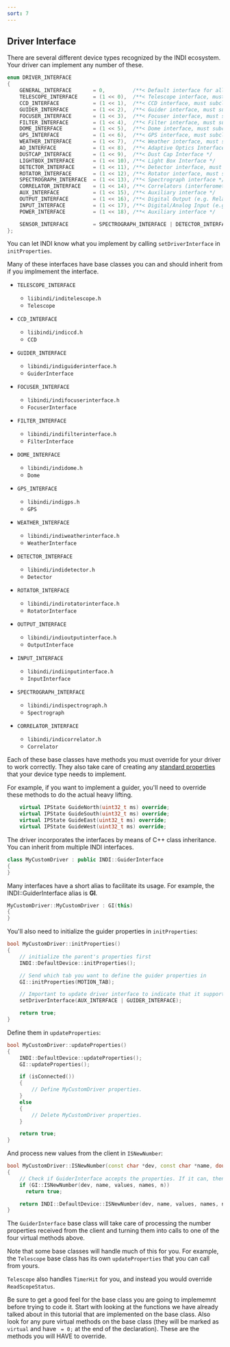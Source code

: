 ```yaml
---
sort: 7
---
```


## Driver Interface

There are several different device types recognized by the INDI ecosystem. Your driver can implement
any number of these.

```cpp
enum DRIVER_INTERFACE
{
    GENERAL_INTERFACE       = 0,         /**< Default interface for all INDI devices */
    TELESCOPE_INTERFACE     = (1 << 0),  /**< Telescope interface, must subclass INDI::Telescope */
    CCD_INTERFACE           = (1 << 1),  /**< CCD interface, must subclass INDI::CCD */
    GUIDER_INTERFACE        = (1 << 2),  /**< Guider interface, must subclass INDI::GuiderInterface */
    FOCUSER_INTERFACE       = (1 << 3),  /**< Focuser interface, must subclass INDI::FocuserInterface */
    FILTER_INTERFACE        = (1 << 4),  /**< Filter interface, must subclass INDI::FilterInterface */
    DOME_INTERFACE          = (1 << 5),  /**< Dome interface, must subclass INDI::Dome */
    GPS_INTERFACE           = (1 << 6),  /**< GPS interface, must subclass INDI::GPS */
    WEATHER_INTERFACE       = (1 << 7),  /**< Weather interface, must subclass INDI::Weather */
    AO_INTERFACE            = (1 << 8),  /**< Adaptive Optics Interface */
    DUSTCAP_INTERFACE       = (1 << 9),  /**< Dust Cap Interface */
    LIGHTBOX_INTERFACE      = (1 << 10), /**< Light Box Interface */
    DETECTOR_INTERFACE      = (1 << 11), /**< Detector interface, must subclass INDI::Detector */
    ROTATOR_INTERFACE       = (1 << 12), /**< Rotator interface, must subclass INDI::RotatorInterface */
    SPECTROGRAPH_INTERFACE  = (1 << 13), /**< Spectrograph interface */
    CORRELATOR_INTERFACE    = (1 << 14), /**< Correlators (interferometers) interface */
    AUX_INTERFACE           = (1 << 15), /**< Auxiliary interface */
    OUTPUT_INTERFACE        = (1 << 16), /**< Digital Output (e.g. Relay) interface */
    INPUT_INTERFACE         = (1 << 17), /**< Digital/Analog Input (e.g. GPIO) interface */
    POWER_INTERFACE         = (1 << 18), /**< Auxiliary interface */

    SENSOR_INTERFACE        = SPECTROGRAPH_INTERFACE | DETECTOR_INTERFACE | CORRELATOR_INTERFACE
};
```

You can let INDI know what you implement by calling `setDriverInterface` in `initProperties`.

Many of these interfaces have base classes you can and should inherit from if you implmement the interface.

- `TELESCOPE_INTERFACE`

  - `liibindi/inditelescope.h`
  - `Telescope`

- `CCD_INTERFACE`

  - `liibindi/indiccd.h`
  - `CCD`

- `GUIDER_INTERFACE`

  - `libindi/indiguiderinterface.h`
  - `GuiderInterface`

- `FOCUSER_INTERFACE`

  - `libindi/indifocuserinterface.h`
  - `FocuserInterface`

- `FILTER_INTERFACE`

  - `libindi/indifilterinterface.h`
  - `FilterInterface`

- `DOME_INTERFACE`

  - `libindi/indidome.h`
  - `Dome`

- `GPS_INTERFACE`

  - `libindi/indigps.h`
  - `GPS`

- `WEATHER_INTERFACE`

  - `libindi/indiweatherinterface.h`
  - `WeatherInterface`

- `DETECTOR_INTERFACE`

  - `libindi/indidetector.h`
  - `Detector`

- `ROTATOR_INTERFACE`

  - `libindi/indirotatorinterface.h`
  - `RotatorInterface`

- `OUTPUT_INTERFACE`

  - `libindi/indioutputinterface.h`
  - `OutputInterface`

- `INPUT_INTERFACE`

  - `libindi/indiinputinterface.h`
  - `InputInterface`

- `SPECTROGRAPH_INTERFACE`

  - `libindi/indispectrograph.h`
  - `Spectrograph`

- `CORRELATOR_INTERFACE`
  - `libindi/indicorrelator.h`
  - `Correlator`

Each of these base classes have methods you must override for your driver to work correctly.
They also take care of creating any
[standard properties](README.md#standard-properties)
that your device type needs to implement.

For example, if you want to implement a guider, you'll need to override these methods
to do the actual heavy lifting.

```cpp
    virtual IPState GuideNorth(uint32_t ms) override;
    virtual IPState GuideSouth(uint32_t ms) override;
    virtual IPState GuideEast(uint32_t ms) override;
    virtual IPState GuideWest(uint32_t ms) override;
```

The driver incorporates the interfaces by means of C++ class inheritance. You can inherit from multiple INDI interfaces.

```cpp
class MyCustomDriver : public INDI::GuiderInterface
{
}
```

Many interfaces have a short alias to facilitate its usage. For example, the INDI::GuiderInterface alias is **GI**.

```cpp
MyCustomDriver::MyCustomDriver : GI(this)
{
}
```

You'll also need to initialize the guider properties in `initProperties`:

```cpp
bool MyCustomDriver::initProperties()
{
    // initialize the parent's properties first
    INDI::DefaultDevice::initProperties();

    // Send which tab you want to define the guider properties in
    GI::initProperties(MOTION_TAB);

    // Important to update driver interface to indicate that it supports GUIDER interface
    setDriverInterface(AUX_INTERFACE | GUIDER_INTERFACE);

    return true;
}
```

Define them in `updateProperties`:

```cpp
bool MyCustomDriver::updateProperties()
{
    INDI::DefaultDevice::updateProperties();
    GI::updateProperties();

    if (isConnected())
    {
        // Define MyCustomDriver properties.
    }
    else
    {
        // Delete MyCustomDriver properties.
    }

    return true;
}
```

And process new values from the client in `ISNewNumber`:

```cpp
bool MyCustomDriver::ISNewNumber(const char *dev, const char *name, double values[], char *names[], int n)
{
    // Check if GuiderInterface accepts the properties. If it can, then no need to proceed further
    if (GI::ISNewNumber(dev, name, values, names, n))
      return true;

    return INDI::DefaultDevice::ISNewNumber(dev, name, values, names, n);
}
```

The `GuiderInterface` base class will take care of processing the number properties received from the client and turning them into calls to one of the four virtual methods above.

Note that some base classes will handle much of this for you. For example, the `Telescope` base class has its own `updateProperties` that you can call from yours.

`Telescope` also handles `TimerHit` for you, and instead you would override `ReadScopeStatus`.

Be sure to get a good feel for the base class you are going to implememnt before trying to code it. Start with looking at the functions we have already talked about in this tutorial that are implemented on the base class. Also look for any pure virtual methods on the base class (they will be marked as `virtual` and have ` = 0;` at the end of the declaration). These are the methods you will HAVE to override.
